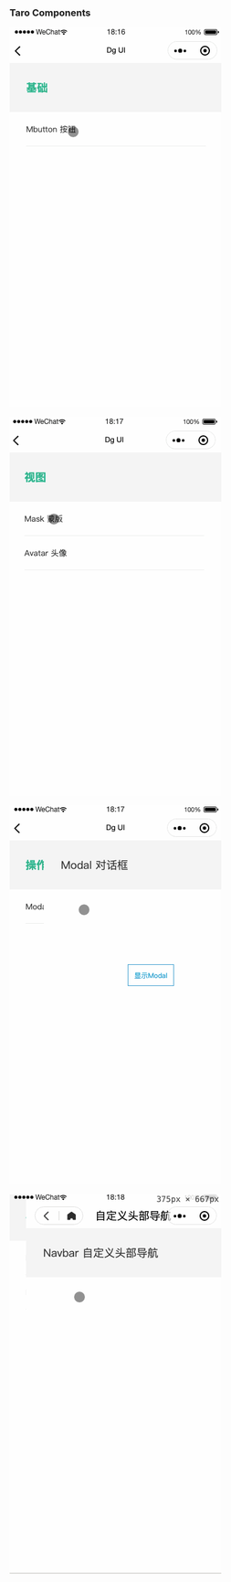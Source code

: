 ### Taro Components

![基础组件](./images/dg-ui-base.gif)

![视图组件](./images/dg-ui-view.gif)

![操作反馈组件](./images/dg-ui-opr.gif)

![导航组件](./images/dg-ui-nav.gif)